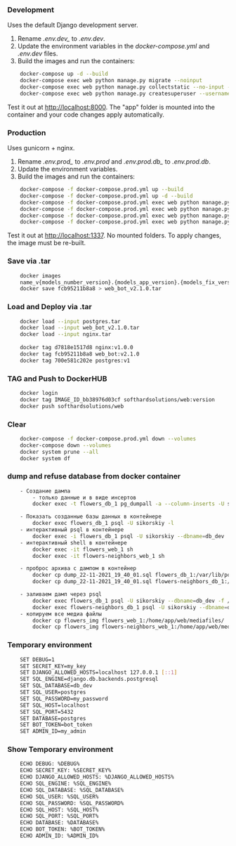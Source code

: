 ### Development

Uses the default Django development server.

1. Rename *.env.dev_* to *.env.dev*.
2. Update the environment variables in the *docker-compose.yml* and *.env.dev* files.
3. Build the images and run the containers:
```sh
    docker-compose up -d --build
    docker-compose exec web python manage.py migrate --noinput
    docker-compose exec web python manage.py collectstatic --no-input --clear
    docker-compose exec web python manage.py createsuperuser --username Sikorskiy --email numbern19@gmail.com
```
Test it out at [http://localhost:8000](http://localhost:8000). The "app" folder is mounted into the container and your code changes apply automatically.

### Production
Uses gunicorn + nginx.
1. Rename *.env.prod_* to *.env.prod* and *.env.prod.db_* to *.env.prod.db*. 
2. Update the environment variables.
3. Build the images and run the containers:
```sh
    docker-compose -f docker-compose.prod.yml up --build
    docker-compose -f docker-compose.prod.yml up -d --build
    docker-compose -f docker-compose.prod.yml exec web python manage.py makemigrations --noinput
    docker-compose -f docker-compose.prod.yml exec web python manage.py migrate --noinput
    docker-compose -f docker-compose.prod.yml exec web python manage.py collectstatic --no-input --clear
    docker-compose -f docker-compose.prod.yml exec web python manage.py createsuperuser --username sikorskiy --email numbern19@gmail.com
```
Test it out at [http://localhost:1337](http://localhost:1337). No mounted folders. To apply changes, the image must be re-built.

### Save via .tar 
```sh
    docker images
    name_v{models_number_version}.{models_app_version}.{models_fix_version}
    docker save fcb95211b8a8 > web_bot_v2.1.0.tar
```
### Load and Deploy via .tar 
```sh
    docker load --input postgres.tar
    docker load --input web_bot_v2.1.0.tar
    docker load --input nginx.tar
    
    docker tag d7818e1517d8 nginx:v1.0.0
    docker tag fcb95211b8a8 web_bot:v2.1.0
    docker tag 700e581c202e postgres:v1
```
### TAG and Push to DockerHUB 
```sh
    docker login
    docker tag IMAGE_ID_bb38976d03cf softhardsolutions/web:version
    docker push softhardsolutions/web
```
### Clear
```sh
    docker-compose -f docker-compose.prod.yml down --volumes
    docker-compose down --volumes
    docker system prune --all
    docker system df
```

### dump and refuse database from docker container
```sh
    - Создание дампа 
        - только данные и в виде инсертов
        docker exec -t flowers_db_1 pg_dumpall -a --column-inserts -U sikorskiy > dump_`date +%d-%m-%Y"_"%H_%M_%S`.sql

    - Показать созданные базы данных в контейнере
        docker exec flowers_db_1 psql -U sikorskiy -l
    - интерактивный psql в контейнере
        docker exec -i flowers_db_1 psql -U sikorskiy --dbname=db_dev
    - интерактивный shell в контейнере
        docker exec -it flowers_web_1 sh
        docker exec -it flowers-neighbors_web_1 sh

    - проброс архива с дампом в контейнер
        docker cp dump_22-11-2021_19_40_01.sql flowers_db_1:/var/lib/postgresql/data
        docker cp dump_22-11-2021_19_40_01.sql flowers-neighbors_db_1:/var/lib/postgresql/data

    - заливаем дамп через psql
        docker exec flowers_db_1 psql -U sikorskiy --dbname=db_dev -f /var/lib/postgresql/data/dump_22-11-2021_19_40_01.sql
        docker exec flowers-neighbors_db_1 psql -U sikorskiy --dbname=db_dev -f /var/lib/postgresql/data/dump_22-11-2021_19_40_01.sql
    - копируем все медиа файлы
        docker cp flowers_img flowers_web_1:/home/app/web/mediafiles/
        docker cp flowers_img flowers-neighbors_web_1:/home/app/web/mediafiles/
```

### Temporary environment
```sh
    SET DEBUG=1
    SET SECRET_KEY=my_key
    SET DJANGO_ALLOWED_HOSTS=localhost 127.0.0.1 [::1]
    SET SQL_ENGINE=django.db.backends.postgresql
    SET SQL_DATABASE=db_dev
    SET SQL_USER=postgres
    SET SQL_PASSWORD=my_password
    SET SQL_HOST=localhost
    SET SQL_PORT=5432
    SET DATABASE=postgres
    SET BOT_TOKEN=bot_token
    SET ADMIN_ID=my_admin
```
### Show Temporary environment
```sh
    ECHO DEBUG: %DEBUG%
    ECHO SECRET_KEY: %SECRET_KEY%
    ECHO DJANGO_ALLOWED_HOSTS: %DJANGO_ALLOWED_HOSTS%
    ECHO SQL_ENGINE: %SQL_ENGINE%
    ECHO SQL_DATABASE: %SQL_DATABASE%
    ECHO SQL_USER: %SQL_USER%
    ECHO SQL_PASSWORD: %SQL_PASSWORD%
    ECHO SQL_HOST: %SQL_HOST%
    ECHO SQL_PORT: %SQL_PORT%
    ECHO DATABASE: %DATABASE%
    ECHO BOT_TOKEN: %BOT_TOKEN%
    ECHO ADMIN_ID: %ADMIN_ID% 
```